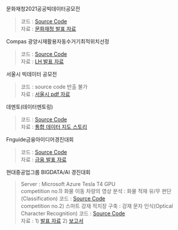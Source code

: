 
문화재청2021공공빅데이터공모전<br>

> 코드 : [Source Code](https://github.com/Taein2/ContestExhibit/blob/master/%EB%AC%B8%ED%99%94%EC%9E%AC%EC%B2%AD2021%EA%B3%B5%EA%B3%B5%EB%B9%85%EB%8D%B0%EC%9D%B4%ED%84%B0%EA%B3%B5%EB%AA%A8%EC%A0%84/%EB%AC%B8%ED%99%94%EC%9E%AC.ipynb)<br>
> 자료 : [문화재청 발표 자료](https://github.com/Taein2/ContestExhibit/blob/master/%EB%AC%B8%ED%99%94%EC%9E%AC%EC%B2%AD2021%EA%B3%B5%EA%B3%B5%EB%B9%85%EB%8D%B0%EC%9D%B4%ED%84%B0%EA%B3%B5%EB%AA%A8%EC%A0%84/CDA%EB%B0%9C%ED%91%9C%EC%9E%90%EB%A3%8C.pdf)

Compas 광양시재활용자동수거기최적위치선정<br>

> 코드 : [Source Code](https://github.com/Taein2/ContestExhibit/blob/master/compas%EA%B4%91%EC%96%91%EC%8B%9C%EC%9E%AC%ED%99%9C%EC%9A%A9%EC%9E%90%EB%8F%99%EC%88%98%EA%B1%B0%EA%B8%B0%EC%B5%9C%EC%A0%81%EC%9C%84%EC%B9%98%EC%84%A0%EC%A0%95/%EC%A7%81%EC%9E%A5%EC%9D%B8%EC%9D%98%EA%BF%88%EC%9D%80%ED%87%B4%EC%82%AC%EC%B5%9C%EC%A2%85.ipynb)<br>
> 자료 : [LH 발표 자료](https://github.com/Taein2/ContestExhibit/blob/master/compas%EA%B4%91%EC%96%91%EC%8B%9C%EC%9E%AC%ED%99%9C%EC%9A%A9%EC%9E%90%EB%8F%99%EC%88%98%EA%B1%B0%EA%B8%B0%EC%B5%9C%EC%A0%81%EC%9C%84%EC%B9%98%EC%84%A0%EC%A0%95/%EC%A7%81%EC%9E%A5%EC%9D%B8%EC%9D%98%EA%BF%88%EC%9D%80%ED%87%B4%EC%82%AC.pdf)

서울시 빅데이터 공모전<br>

> 코드 : source code 반출 불가<br>
> 자료 : [서울시 pdf 자료](https://github.com/Taein2/ContestExhibit/blob/master/%EC%84%9C%EC%9A%B8%EC%8B%9C%20%EB%B9%85%EB%8D%B0%EC%9D%B4%ED%84%B0%20%EA%B3%B5%EB%AA%A8%EC%A0%84/%EB%8D%B0%EC%9D%B4%ED%84%B0%EC%9E%91%EA%B3%A1%EA%B0%80.pdf)

데멘토(데이터멘토링)<br>

> 코드 : [Source Code](https://github.com/Taein2/ContestExhibit/blob/master/%EB%8D%B0%EB%A9%98%ED%86%A0(%EB%8D%B0%EC%9D%B4%ED%84%B0%EB%A9%98%ED%86%A0%EB%A7%81)/%EB%8D%B0%EB%A9%98%ED%86%A0%EC%A0%95%EB%A6%AC%EB%B3%B8.ipynb)<br>
> 자료 : [통합 데이터 지도 스토리](https://www.bigdata-map.kr/datastory/new/story_31)

Fnguide금융아이디어경진대회<br>

> 코드 : [Source Code](https://github.com/Taein2/ContestExhibit/blob/master/Fnguide%EA%B8%88%EC%9C%B5%EC%95%84%EC%9D%B4%EB%94%94%EC%96%B4%EA%B2%BD%EC%A7%84%EB%8C%80%ED%9A%8C/%EA%B8%88%EC%9C%B5%EC%95%84%EC%9D%B4%EB%94%94%EC%96%B4%EA%B2%BD%EC%A7%84%EB%8C%80%ED%9A%8C%EC%BD%94%EB%93%9C-%EA%B9%80%ED%83%9C%EC%9D%B8%2C%EA%B9%80%EB%8B%A4%EC%8A%AC%2C%EA%B9%80%EC%A0%95%EC%95%88.ipynb)<br>
> 자료 : [금융 발표 자료](https://github.com/Taein2/ContestExhibit/blob/master/Fnguide%EA%B8%88%EC%9C%B5%EC%95%84%EC%9D%B4%EB%94%94%EC%96%B4%EA%B2%BD%EC%A7%84%EB%8C%80%ED%9A%8C/%EA%B8%88%EC%9C%B5%EC%95%84%EC%9D%B4%EB%94%94%EC%96%B4%20%EA%B3%B5%EB%AA%A8%EC%A0%84%20%EB%B0%9C%ED%91%9CPPT_%20%EA%B9%80%ED%83%9C%EC%9D%B8%2C%20%EA%B9%80%EB%8B%A4%EC%8A%AC%2C%20%EA%B9%80%EC%A0%95%EC%95%88.pdf)

현대중공업그룹 BIGDATA/AI 경진대회<br>
> Server : Microsoft Azure Tesla T4 GPU<br>
> competition no.1) 화물 이동 차량의 영상 분석 : 화물 적재 유/무 판단 (Classification)
> 코드 : [Source Code](https://github.com/Taein2/ContestExhibit/tree/master/%ED%98%84%EB%8C%80%EC%A4%91%EA%B3%B5%EC%97%85%EA%B7%B8%EB%A3%B9%20AI%EA%B2%BD%EC%A7%84%EB%8C%80%ED%9A%8C/no1)<br>
competition no.2) 스마트 강재 적치장 구축 : 강재 문자 인식(Optical Character Recognition)
> 코드 : [Source Code](https://github.com/Taein2/ContestExhibit/tree/master/%ED%98%84%EB%8C%80%EC%A4%91%EA%B3%B5%EC%97%85%EA%B7%B8%EB%A3%B9%20AI%EA%B2%BD%EC%A7%84%EB%8C%80%ED%9A%8C/no2)<br>
> 자료 : 1) [발표 자료](https://github.com/Taein2/ContestExhibit/blob/master/%ED%98%84%EB%8C%80%EC%A4%91%EA%B3%B5%EC%97%85%EA%B7%B8%EB%A3%B9%20AI%EA%B2%BD%EC%A7%84%EB%8C%80%ED%9A%8C/Overflow%EB%B0%9C%ED%91%9C%EC%9A%A9.pdf)  2) [보고서](https://github.com/Taein2/ContestExhibit/blob/master/%ED%98%84%EB%8C%80%EC%A4%91%EA%B3%B5%EC%97%85%EA%B7%B8%EB%A3%B9%20AI%EA%B2%BD%EC%A7%84%EB%8C%80%ED%9A%8C/Overflow%EB%B3%B4%EA%B3%A0%EC%84%9C.pdf)<br>

